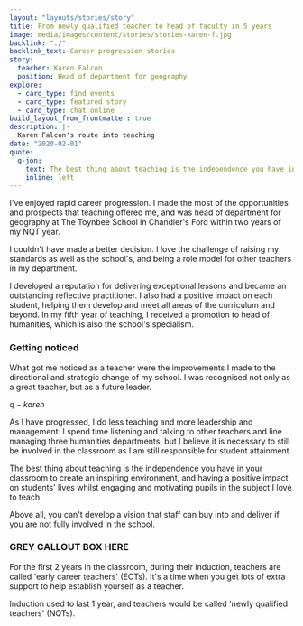 ```yaml
---
layout: "layouts/stories/story"
title: From newly qualified teacher to head of faculty in 5 years
image: media/images/content/stories/stories-karen-f.jpg
backlink: "./"
backlink_text: Career progression stories
story:
  teacher: Karen Falcon
  position: Head of department for geography
explore:
  - card_type: find events
  - card_type: featured story
  - card_type: chat online
build_layout_from_frontmatter: true
description: |-
  Karen Falcon's route into teaching
date: "2020-02-01"
quote:
  q-jon:
    text: The best thing about teaching is the independence you have in your classroom to create an inspiring environment
    inline: left
---
```


I've enjoyed rapid career progression. I made the most of the opportunities and prospects that teaching offered me, and was head of department for geography at The Toynbee School in Chandler's Ford within two years of my NQT year.

I couldn't have made a better decision. I love the challenge of raising my standards as well as the school's, and being a role model for other teachers in my department.

I developed a reputation for delivering exceptional lessons and became an outstanding reflective practitioner. I also had a positive impact on each student, helping them develop and meet all areas of the curriculum and beyond. In my fifth year of teaching, I received a promotion to head of humanities, which is also the school's specialism.

### Getting noticed

What got me noticed as a teacher were the improvements I made to the directional and strategic change of my school. I was recognised not only as a great teacher, but as a future leader.

$q-karen$

As I have progressed, I do less teaching and more leadership and management. I spend time listening and talking to other teachers and line managing three humanities departments, but I believe it is necessary to still be involved in the classroom as I am still responsible for student attainment.

The best thing about teaching is the independence you have in your classroom to create an inspiring environment, and having a positive impact on students' lives whilst engaging and motivating pupils in the subject I love to teach.

Above all, you can't develop a vision that staff can buy into and deliver if you are not fully involved in the school.

### GREY CALLOUT BOX HERE

For the first 2 years in the classroom, during their induction, teachers are called 'early career teachers' (ECTs). 
It's a time when you get lots of extra support to help establish yourself as a teacher.

Induction used to last 1 year, and teachers would be called 'newly qualified teachers' (NQTs).
